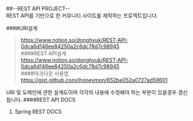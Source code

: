 ##--REST API PROJECT-- <br>
REST API를 기반으로 한 커뮤니티 사이트를 제작하는 프로젝트입니다.   

####URI설계   
>https://www.notion.so/donghyuk/REST-API-0dca6d146ee84250a2c6dc78d7c98945   
####REST API설계   
>https://www.notion.so/donghyuk/REST-API-0dca6d146ee84250a2c6dc78d7c98945   
####마크다운 사용법   
>https://gist.github.com/ihoneymon/652be052a0727ad59601   


URI 및 도메인에 관한 설계도이며 각각의 내용에 수정해야 하는 부분이 있을경우 갱신됩니다.
####REST API DOCS
1. Spring REST DOCS 
